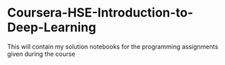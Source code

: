 # Coursera-HSE-Introduction-to-Deep-Learning
This will contain my solution notebooks for the programming assignments given during the course
